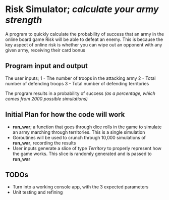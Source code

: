 # Risk Simulator; *calculate your army strength*

A program to quickly calculate the probability of success that an army in the
online board game Risk will be able to defeat an enemy. This is because the
key aspect of online risk is whether you can wipe out an opponent with any
given army, receiving their card bonus

## Program input and output

The user inputs;
1 - The number of troops in the attacking army
2 - Total number of defending troops
3 - Total number of defending territories

The program results in a probability of success *(as a percentage, which comes from 2000 possible simulations)*

## Initial Plan for how the code will work

- **run_war**; a function that goes through dice rolls in the
game to simulate an army marching through territories. This is a single
simulation
- Goroutines will be used to crunch through 10,000 simulations of **run_war**,
recording the results
- User inputs generate a slice of type *Territory* to properly represent
how the game works. This slice is randomly generated and is passed to **run_war** 

## TODOs

- Turn into a working console app, with the 3 expected parameters
- Unit testing and refining

